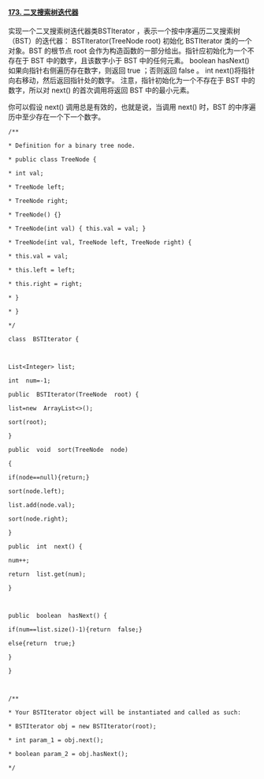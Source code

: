 ﻿#### [173. 二叉搜索树迭代器](https://leetcode.cn/problems/binary-search-tree-iterator/)
实现一个二叉搜索树迭代器类BSTIterator ，表示一个按中序遍历二叉搜索树（BST）的迭代器：
BSTIterator(TreeNode root) 初始化 BSTIterator 类的一个对象。BST 的根节点 root 会作为构造函数的一部分给出。指针应初始化为一个不存在于 BST 中的数字，且该数字小于 BST 中的任何元素。
boolean hasNext() 如果向指针右侧遍历存在数字，则返回 true ；否则返回 false 。
int next()将指针向右移动，然后返回指针处的数字。
注意，指针初始化为一个不存在于 BST 中的数字，所以对 next() 的首次调用将返回 BST 中的最小元素。

你可以假设 next() 调用总是有效的，也就是说，当调用 next() 时，BST 的中序遍历中至少存在一个下一个数字。

 
~~~
/**

* Definition for a binary tree node.

* public class TreeNode {

* int val;

* TreeNode left;

* TreeNode right;

* TreeNode() {}

* TreeNode(int val) { this.val = val; }

* TreeNode(int val, TreeNode left, TreeNode right) {

* this.val = val;

* this.left = left;

* this.right = right;

* }

* }

*/

class  BSTIterator {

  

List<Integer> list;

int  num=-1;

public  BSTIterator(TreeNode  root) {

list=new  ArrayList<>();

sort(root);

}

public  void  sort(TreeNode  node)

{

if(node==null){return;}

sort(node.left);

list.add(node.val);

sort(node.right);

}

public  int  next() {

num++;

return  list.get(num);

}

  

public  boolean  hasNext() {

if(num==list.size()-1){return  false;}

else{return  true;}

}

}

  

/**

* Your BSTIterator object will be instantiated and called as such:

* BSTIterator obj = new BSTIterator(root);

* int param_1 = obj.next();

* boolean param_2 = obj.hasNext();

*/

